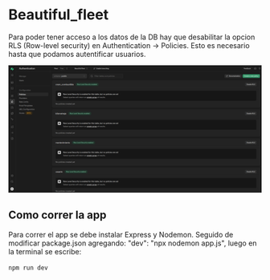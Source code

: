# Beautiful_fleet

Para poder tener acceso a los datos de la DB hay que desabilitar la opcion RLS (Row-level security) en Authentication -> Policies. Esto es necesario hasta que podamos autentificar usuarios.

![Ejemplo de policies](https://github.com/eduardotejeda/Beautiful_fleet/blob/main/fotos/Policies.png)

## Como correr la app

Para correr el app se debe instalar Express y Nodemon. Seguido de modificar package.json agregando: "dev": "npx nodemon app.js", luego en la terminal se escribe:

```npm run dev```